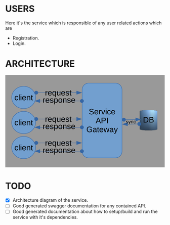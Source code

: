 # USERS
Here it's the service which is responsible of any user related actions which are
- Registration.
- Login.

# ARCHITECTURE
![architecture_diagram](architecture_diagram.svg)

# TODO
- [x] Architecture diagram of the service.
- [ ] Good generated swagger documentation for any contained API.
- [ ] Good generated documentation about how to setup/build and run the service with it's dependencies.